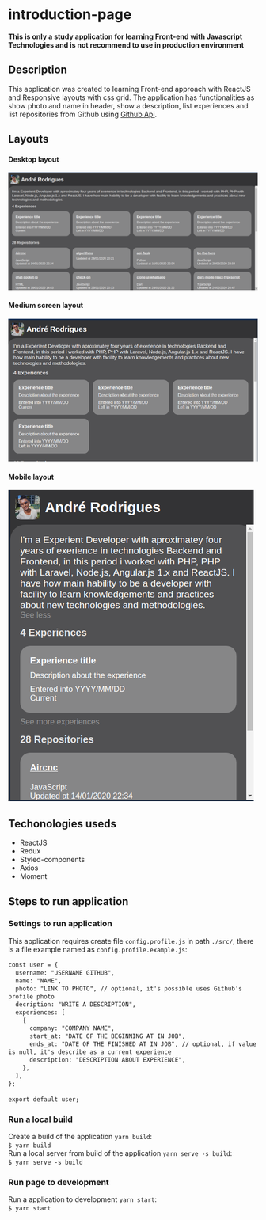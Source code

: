 # introduction-page
**This is only a study application for learning Front-end with Javascript Technologies and is not recommend to use in production environment**

## Description
This application was created to learning Front-end approach with ReactJS and Responsive layouts with css grid.
The application has functionalities as show photo and name in header, show a description, list experiences and
list repositories from Github using [Github Api](https://developer.github.com/v3/).

## Layouts

#### Desktop layout
![Desktop](/layout/desktop_screen.png)

#### Medium screen layout
![Medium Screen](/layout/medium_screen.png)

#### Mobile layout
![mobile](/layout/mobile_screen.png)

## Techonologies useds

* ReactJS
* Redux
* Styled-components
* Axios
* Moment

## Steps to run application
### Settings to run application
This application requires create file `config.profile.js` in path `./src/`,
there is a file example named as `config.profile.example.js`:

```
const user = {
  username: "USERNAME GITHUB",
  name: "NAME",
  photo: "LINK TO PHOTO", // optional, it's possible uses Github's profile photo
  decription: "WRITE A DESCRIPTION",
  experiences: [
    {
      company: "COMPANY NAME",
      start_at: "DATE OF THE BEGINNING AT IN JOB",
      ends_at: "DATE OF THE FINISHED AT IN JOB", // optional, if value is null, it's describe as a current experience
      description: "DESCRIPTION ABOUT EXPERIENCE",
    },
  ],
};

export default user;
```

### Run a local build

Create a build of the application `yarn build`:  
`$ yarn build`  
Run a local server from build of the application `yarn serve -s build`:  
`$ yarn serve -s build`  
  
### Run page to development  
  
Run a application to development `yarn start`:  
`$ yarn start`  
